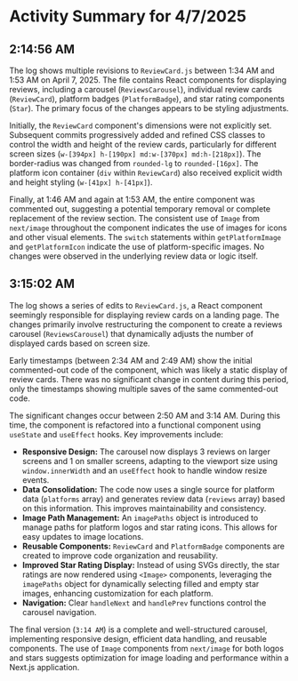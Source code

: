 # Activity Summary for 4/7/2025

## 2:14:56 AM
The log shows multiple revisions to `ReviewCard.js` between 1:34 AM and 1:53 AM on April 7, 2025.  The file contains React components for displaying reviews, including a carousel (`ReviewsCarousel`), individual review cards (`ReviewCard`), platform badges (`PlatformBadge`), and star rating components (`Star`).  The primary focus of the changes appears to be styling adjustments.

Initially, the `ReviewCard` component's dimensions were not explicitly set.  Subsequent commits progressively added and refined CSS classes to control the width and height of the review cards, particularly for different screen sizes (`w-[394px] h-[190px] md:w-[370px] md:h-[218px]`). The border-radius was changed from `rounded-lg` to `rounded-[16px]`. The platform icon container (`div` within `ReviewCard`) also received explicit width and height styling (`w-[41px] h-[41px]`).


Finally, at 1:46 AM and again at 1:53 AM, the entire component was commented out, suggesting a potential temporary removal or complete replacement of the review section.  The consistent use of `Image` from `next/image` throughout the component indicates the use of images for icons and other visual elements. The `switch` statements within `getPlatformImage` and `getPlatformIcon` indicate the use of platform-specific images.  No changes were observed in the underlying review data or logic itself.


## 3:15:02 AM
The log shows a series of edits to `ReviewCard.js`, a React component seemingly responsible for displaying review cards on a landing page.  The changes primarily involve restructuring the component to create a reviews carousel (`ReviewsCarousel`) that dynamically adjusts the number of displayed cards based on screen size.

Early timestamps (between 2:34 AM and 2:49 AM) show the initial commented-out code of the component, which was likely a static display of review cards.  There was no significant change in content during this period, only the timestamps showing multiple saves of the same commented-out code.

The significant changes occur between  2:50 AM and 3:14 AM.  During this time, the component is refactored into a functional component using `useState` and `useEffect` hooks.  Key improvements include:

* **Responsive Design:** The carousel now displays 3 reviews on larger screens and 1 on smaller screens, adapting to the viewport size using `window.innerWidth` and an `useEffect` hook to handle window resize events.
* **Data Consolidation:** The code now uses a single source for platform data (`platforms` array) and generates review data (`reviews` array) based on this information.  This improves maintainability and consistency.
* **Image Path Management:** An `imagePaths` object is introduced to manage paths for platform logos and star rating icons. This allows for easy updates to image locations.
* **Reusable Components:**  `ReviewCard` and `PlatformBadge` components are created to improve code organization and reusability.
* **Improved Star Rating Display:**  Instead of using SVGs directly, the star ratings are now rendered using `<Image>` components, leveraging the `imagePaths` object for dynamically selecting filled and empty star images, enhancing customization for each platform.
* **Navigation:** Clear `handleNext` and `handlePrev` functions control the carousel navigation.

The final version (`3:14 AM`) is a complete and well-structured carousel, implementing responsive design, efficient data handling, and reusable components.  The use of `Image` components from `next/image` for both logos and stars suggests optimization for image loading and performance within a Next.js application.
